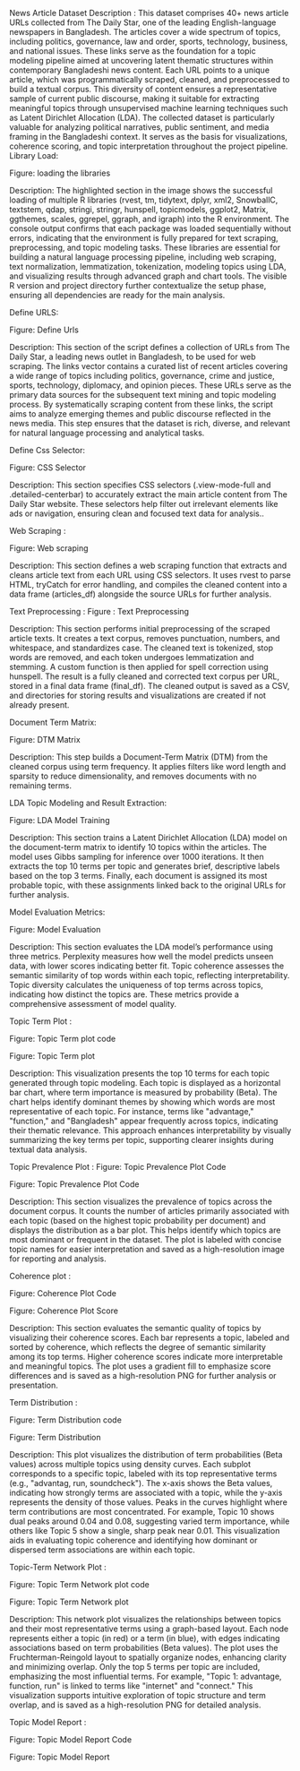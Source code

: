 News Article Dataset Description :
This dataset comprises 40+ news article URLs collected from The Daily Star, one of the leading English-language newspapers in Bangladesh. The articles cover a wide spectrum of topics, including politics, governance, law and order, sports, technology, business, and national issues. These links serve as the foundation for a topic modeling pipeline aimed at uncovering latent thematic structures within contemporary Bangladeshi news content.
Each URL points to a unique article, which was programmatically scraped, cleaned, and preprocessed to build a textual corpus. This diversity of content ensures a representative sample of current public discourse, making it suitable for extracting meaningful topics through unsupervised machine learning techniques such as Latent Dirichlet Allocation (LDA).
The collected dataset is particularly valuable for analyzing political narratives, public sentiment, and media framing in the Bangladeshi context. It serves as the basis for visualizations, coherence scoring, and topic interpretation throughout the project pipeline.
Library Load: 
 
  
 
Figure: loading the libraries 
 
Description: The highlighted section in the image shows the successful loading of multiple R libraries (rvest, tm, tidytext, dplyr, xml2, SnowballC, textstem, qdap, stringi, stringr, hunspell, topicmodels, ggplot2, Matrix, ggthemes, scales, ggrepel, ggraph, and igraph) into the R environment. The console output confirms that each package was loaded sequentially without errors, indicating that the environment is fully prepared for text scraping, preprocessing, and topic modeling tasks. These libraries are essential for building a natural language processing pipeline, including web scraping, text normalization, lemmatization, tokenization, modeling topics using LDA, and visualizing results through advanced graph and chart tools. The visible R version and project directory further contextualize the setup phase, ensuring all dependencies are ready for the main analysis.
 
 
 
 
 
 
 
 
 
 
 
Define URLS:
 
  
 
Figure: Define Urls
 
Description: This section of the script defines a collection of URLs from The Daily Star, a leading news outlet in Bangladesh, to be used for web scraping. The links vector contains a curated list of recent articles covering a wide range of topics including politics, governance, crime and justice, sports, technology, diplomacy, and opinion pieces. These URLs serve as the primary data sources for the subsequent text mining and topic modeling process. By systematically scraping content from these links, the script aims to analyze emerging themes and public discourse reflected in the news media. This step ensures that the dataset is rich, diverse, and relevant for natural language processing and analytical tasks. 
 
 
 
 
 
 
 
 
 
 
 
Define Css Selector: 
 
  
 
Figure: CSS Selector  
 
Description: This section specifies CSS selectors (.view-mode-full and .detailed-centerbar) to accurately extract the main article content from The Daily Star website. These selectors help filter out irrelevant elements like ads or navigation, ensuring clean and focused text data for analysis.. 
 
Web Scraping :
 
  
Figure: Web scraping 
 
Description: This section defines a web scraping function that extracts and cleans article text from each URL using CSS selectors. It uses rvest to parse HTML, tryCatch for error handling, and compiles the cleaned content into a data frame (articles_df) alongside the source URLs for further analysis.

 
 Text Preprocessing :   Figure : Text Preprocessing
 
 
Description: This section performs initial preprocessing of the scraped article texts. It creates a text corpus, removes punctuation, numbers, and whitespace, and standardizes case. The cleaned text is tokenized, stop words are removed, and each token undergoes lemmatization and stemming. A custom function is then applied for spell correction using hunspell. The result is a fully cleaned and corrected text corpus per URL, stored in a final data frame (final_df). The cleaned output is saved as a CSV, and directories for storing results and visualizations are created if not already present.
 
Document Term Matrix:  
 
  
Figure: DTM Matrix
 
Description: This step builds a Document-Term Matrix (DTM) from the cleaned corpus using term frequency. It applies filters like word length and sparsity to reduce dimensionality, and removes documents with no remaining terms.
 
 
LDA Topic Modeling and Result Extraction: 
  
Figure: LDA Model Training  
 
 
Description: This section trains a Latent Dirichlet Allocation (LDA) model on the document-term matrix to identify 10 topics within the articles. The model uses Gibbs sampling for inference over 1000 iterations. It then extracts the top 10 terms per topic and generates brief, descriptive labels based on the top 3 terms. Finally, each document is assigned its most probable topic, with these assignments linked back to the original URLs for further analysis.

Model Evaluation Metrics: 
  
Figure: Model Evaluation  
 
Description: This section evaluates the LDA model’s performance using three metrics. Perplexity measures how well the model predicts unseen data, with lower scores indicating better fit. Topic coherence assesses the semantic similarity of top words within each topic, reflecting interpretability. Topic diversity calculates the uniqueness of top terms across topics, indicating how distinct the topics are. These metrics provide a comprehensive assessment of model quality.

 
 
Topic Term Plot :
 
  
Figure: Topic Term plot code 

  
  Figure: Topic Term plot   

Description: This visualization presents the top 10 terms for each topic generated through topic modeling. Each topic is displayed as a horizontal bar chart, where term importance is measured by probability (Beta). The chart helps identify dominant themes by showing which words are most representative of each topic. For instance, terms like "advantage," "function," and "Bangladesh" appear frequently across topics, indicating their thematic relevance. This approach enhances interpretability by visually summarizing the key terms per topic, supporting clearer insights during textual data analysis. 
 
 
 
 
Topic Prevalence Plot : 
 Figure: Topic Prevalence Plot Code 
  
Figure: Topic Prevalence Plot Code 


Description: This section visualizes the prevalence of topics across the document corpus. It counts the number of articles primarily associated with each topic (based on the highest topic probability per document) and displays the distribution as a bar plot. This helps identify which topics are most dominant or frequent in the dataset. The plot is labeled with concise topic names for easier interpretation and saved as a high-resolution image for reporting and analysis. 
 
 
 
 
 
 
 
 
 
 
 
Coherence plot :
 
  
Figure: Coherence Plot Code 
  
Figure: Coherence Plot Score

 
Description: This section evaluates the semantic quality of topics by visualizing their coherence scores. Each bar represents a topic, labeled and sorted by coherence, which reflects the degree of semantic similarity among its top terms. Higher coherence scores indicate more interpretable and meaningful topics. The plot uses a gradient fill to emphasize score differences and is saved as a high-resolution PNG for further analysis or presentation. 
 
Term Distribution : 
  
Figure: Term Distribution code 

 
Figure: Term Distribution  

 
Description: This plot visualizes the distribution of term probabilities (Beta values) across multiple topics using density curves. Each subplot corresponds to a specific topic, labeled with its top representative terms (e.g., "advantag, run, soundcheck"). The x-axis shows the Beta values, indicating how strongly terms are associated with a topic, while the y-axis represents the density of those values. Peaks in the curves highlight where term contributions are most concentrated. For example, Topic 10 shows dual peaks around 0.04 and 0.08, suggesting varied term importance, while others like Topic 5 show a single, sharp peak near 0.01. This visualization aids in evaluating topic coherence and identifying how dominant or dispersed term associations are within each topic. 
 
 
 
 
 
 
 
 
 
 
 
 
Topic-Term Network Plot : 
  
Figure: Topic Term Network plot code
  
Figure: Topic Term Network plot

Description: This network plot visualizes the relationships between topics and their most representative terms using a graph-based layout. Each node represents either a topic (in red) or a term (in blue), with edges indicating associations based on term probabilities (Beta values). The plot uses the Fruchterman-Reingold layout to spatially organize nodes, enhancing clarity and minimizing overlap. Only the top 5 terms per topic are included, emphasizing the most influential terms. For example, "Topic 1: advantage, function, run" is linked to terms like "internet" and "connect." This visualization supports intuitive exploration of topic structure and term overlap, and is saved as a high-resolution PNG for detailed analysis.
 
 
Topic Model Report :
  
Figure: Topic Model Report Code 


  
 
 
 
 

 Figure: Topic Model Report 
